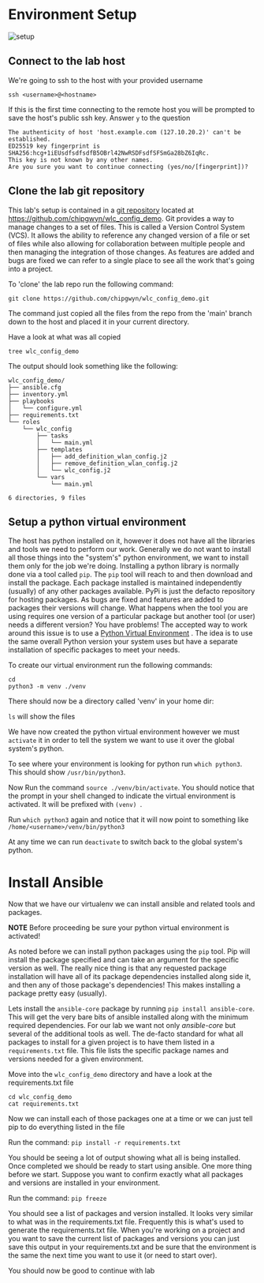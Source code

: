# Environment Setup

![setup](https://raw.githubusercontent.com/chipgwyn/wlc_config_demo/main/docs/environment_setup.gif "Environment Setup")


## Connect to the lab host

We're going to ssh to the host with your provided username

`ssh <username>@<hostname>`

If this is the first time connecting to the remote host you will be prompted to save the host's public ssh key.  Answer `y` to the question

```
The authenticity of host 'host.example.com (127.10.20.2)' can't be established.
ED25519 key fingerprint is SHA256:hcg+1iEUsdfsdfsdfB5OBrl42NwRSDFsdfSFSmGa28bZ6IqRc.
This key is not known by any other names.
Are you sure you want to continue connecting (yes/no/[fingerprint])?
```

## Clone the lab git repository

This lab's setup is contained in a [git repository](https://docs.github.com/en/repositories/creating-and-managing-repositories/about-repositories) located at
https://github.com/chipgwyn/wlc_config_demo.  Git provides a way to manage changes to a set of files.  This is called a Version Control System (VCS).  It allows
the ability to reference any changed version of a file or set of files while also allowing for collaboration between multiple people and then managing the
integration of those changes.  As features are added and bugs are fixed we can refer to a single place to see all the work that's going into a project.

To 'clone' the lab repo run the following command:

`git clone https://github.com/chipgwyn/wlc_config_demo.git`

The command just copied all the files from the repo from the 'main' branch down to the host and placed it in your current directory.

Have a look at what was all copied

`tree wlc_config_demo`

The output should look something like the following:

```
wlc_config_demo/
├── ansible.cfg
├── inventory.yml
├── playbooks
│   └── configure.yml
├── requirements.txt
└── roles
    └── wlc_config
        ├── tasks
        │   └── main.yml
        ├── templates
        │   ├── add_definition_wlan_config.j2
        │   ├── remove_definition_wlan_config.j2
        │   └── wlc_config.j2
        └── vars
            └── main.yml

6 directories, 9 files
```

## Setup a python virtual environment

The host has python installed on it, however it does not have all the libraries and tools we need to perform our work. 
Generally we do not want to install all those things into the "system's" python environment, we want to install them
only for the job we're doing.  Installing a python library is normally done via a tool called `pip`.  The `pip` tool
will reach to [](https://pypi.org/) and then download and install the package.  Each package installed is maintained
independently (usually) of any other packages available. PyPi is just the defacto repository for hosting packages. 
As bugs are fixed and features are added to packages their versions will change. What happens when the tool you are
using requires one version of a particular package but another tool (or user) needs a different version? You have 
problems! The accepted way to work around this issue is to use a [Python Virtual Environment](https://docs.python.org/3/tutorial/venv.html#creating-virtual-environments)
. The idea is to use the same overall Python version your system uses but have a separate installation of specific 
packages to meet your needs.

To create our virtual environment run the following commands:

```
cd
python3 -m venv ./venv
```
There should now be a directory called 'venv' in your home dir:

`ls` will show the files 

We have now created the python virtual environment however we must `activate` it in order to tell the system we want
to use it over the global system's python.

To see where your environment is looking for python run `which python3`.  This should show `/usr/bin/python3`.

Now Run the command `source ./venv/bin/activate`.   You should notice that the prompt in your shell changed to indicate 
the virtual environment is activated.  It will be prefixed with `(venv) `.   

Run `which python3` again and notice that it will now point to something like `/home/<username>/venv/bin/python3`

At any time we can run `deactivate` to switch back to the global system's python.

# Install Ansible

Now that we have our virtualenv we can install ansible and related tools and packages.

**NOTE** Before proceeding be sure your python virtual environment is activated!

As noted before we can install python packages using the `pip` tool.  Pip will install the package specified and can
take an argument for the specific version as well.  The really nice thing is that any requested package installation
will have all of its package dependencies installed along side it, and then any of those package's dependencies!  This
makes installing a package pretty easy (usually).  

Lets install the `ansible-core` package by running `pip install ansible-core`.   This will get the very bare bits of
ansible installed along with the minimum required dependencies.   For our lab we want not only _ansible-core_ but
several of the additional tools as well.   The de-facto standard for what all packages to install for a given project
is to have them listed in a `requirements.txt` file.  This file lists the specific package names and versions needed
for a given environment.

Move into the `wlc_config_demo` directory and have a look at the requirements.txt file

```
cd wlc_config_demo
cat requirements.txt
```

Now we can install each of those packages one at a time or we can just tell pip to do everything listed in the file

Run the command: `pip install -r requirements.txt`


You should be seeing a lot of output showing what all is being installed.  Once completed we should be ready to start
using ansible.  One more thing before we start.   Suppose you want to confirm exactly what all packages and versions
are installed in your environment.

Run the command: `pip freeze`

You should see a list of packages and version installed.  It looks very similar to what was in the requirements.txt file.
Frequently this is what's used to generate the requirements.txt file.  When you're working on a project and you want to
save the current list of packages and versions you can just save this output in your requirements.txt and be sure that 
the environment is the same the next time you want to use it (or need to start over).

You should now be good to continue with lab
